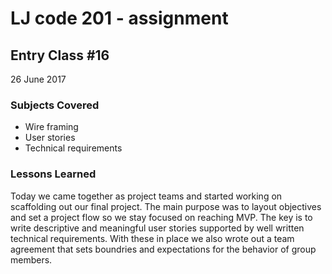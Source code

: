 # LJ code 201 - assignment #

## Entry Class #16


26 June 2017

### Subjects Covered

  - Wire framing
  - User stories
  - Technical requirements

### Lessons Learned

Today we came together as project teams and started working on scaffolding out our final project.  The main purpose was to layout objectives and set a project flow so we stay focused on reaching MVP.  The key is to write descriptive and meaningful user stories supported by well written technical requirements. With these in place we also wrote out a team agreement that sets boundries and expectations for the behavior of group members. 
